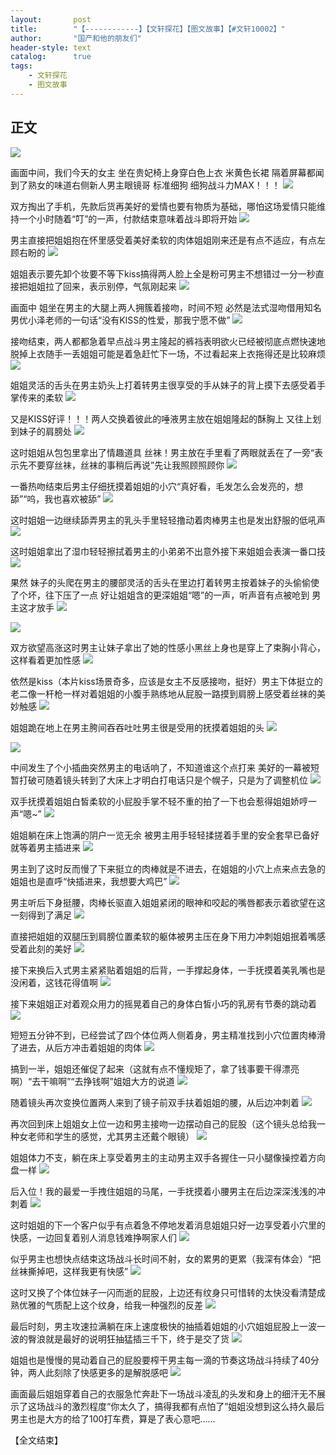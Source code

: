 ```yaml
---
layout:       post
title:        "【------------】【文轩探花】【图文故事】【#文轩10002】"
author:       "国产和他的朋友们"
header-style: text
catalog:      true
tags:
    - 文轩探花
    - 图文故事
---
```


## 正文

![](https://jt.mcq93.app/tupian/forum/202407/31/163114psrhtk8ltj88ly8x.gif)

画面中间，我们今天的女主 坐在贵妃椅上身穿白色上衣 米黄色长裙 隔着屏幕都闻到了熟女的味道右侧新人男主眼镜哥 标准细狗 细狗战斗力MAX！！！
![](https://jt.mcq93.app/tupian/forum/202407/31/163115lcj5hl3z6h55v6vl.gif)

双方掏出了手机，先款后货再美好的爱情也要有物质为基础，哪怕这场爱情只能维持一个小时随着“叮”的一声，付款结束意味着战斗即将开始
![](https://jt.mcq93.app/tupian/forum/202407/31/163118n3hteatlieg613a3.gif)

男主直接把姐姐抱在怀里感受着美好柔软的肉体姐姐刚来还是有点不适应，有点左顾右盼的
![](https://jt.mcq93.app/tupian/forum/202407/31/163122cvib1l7zlillfl7d.gif)

姐姐表示要先卸个妆要不等下kiss搞得两人脸上全是粉可男主不想错过一分一秒直接把姐姐拉了回来，表示别停，气氛刚起来
![](https://jt.mcq93.app/tupian/forum/202407/31/163124pcs2sbc2lschcx5k.gif)

画面中 姐坐在男主的大腿上两人拥簇着接吻，时间不短 必然是法式湿吻借用知名男优小泽老师的一句话“没有KISS的性爱，那我宁愿不做”
![](https://jt.mcq93.app/tupian/forum/202407/31/163128yk1ql88km1q1r771.gif)

接吻结束，两人都都急着早点战斗男主隆起的裤裆表明欲火已经被彻底点燃快速地脱掉上衣随手一丢姐姐可能是着急赶忙下一场，不过看起来上衣拖得还是比较麻烦
![](https://jt.mcq93.app/tupian/forum/202407/31/163131iovhmn99vh6hd323.gif)

姐姐灵活的舌头在男主奶头上打着转男主很享受的手从妹子的背上摸下去感受着手掌传来的柔软
![](https://jt.mcq93.app/tupian/forum/202407/31/163134bpp07opdq1xmdzdu.gif)

又是KISS好评！！！两人交换着彼此的唾液男主放在姐姐隆起的酥胸上 又往上划到妹子的肩膀处
![](https://jt.mcq93.app/tupian/forum/202407/31/163136o9n6n6hevse6velv.gif)

这时姐姐从包包里拿出了情趣道具 丝袜！男主放在手里看了两眼就丢在了一旁“表示先不要穿丝袜，丝袜的事稍后再说”先让我照顾照顾你
![](https://jt.mcq93.app/tupian/forum/202407/31/163139hp468ku8364nocl2.gif)

一番热吻结束后男主仔细抚摸着姐姐的小穴“真好看，毛发怎么会发亮的，想舔”“呜，我也喜欢被舔”
![](https://jt.mcq93.app/tupian/forum/202407/31/163140r5jji6kz26vlq344.gif)

这时姐姐一边继续舔弄男主的乳头手里轻轻撸动着肉棒男主也是发出舒服的低吼声
![](https://jt.mcq93.app/tupian/forum/202407/31/163142xob1cgozhokkm10r.gif)

这时姐姐拿出了湿巾轻轻擦拭着男主的小弟弟不出意外接下来姐姐会表演一番口技
![](https://jt.mcq93.app/tupian/forum/202407/31/163145ky8c4433yh4bqhe3.gif)

果然 妹子的头爬在男主的腰部灵活的舌头在里边打着转男主按着妹子的头偷偷使了个坏，往下压了一点 好让姐姐含的更深姐姐“嗯”的一声，听声音有点被呛到 男主这才放手
![](https://jt.mcq93.app/tupian/forum/202407/31/163147ll20421cp07tpzzx.gif)

![](https://jt.mcq93.app/tupian/forum/202407/31/163149i19cc9rf4bbf1f1a.gif)

双方欲望高涨这时男主让妹子拿出了她的性感小黑丝上身也是穿上了束胸小背心，这样看着更加性感
![](https://jt.mcq93.app/tupian/forum/202407/31/163152xyrqitt778ow5d7d.gif)

依然是kiss（本片kiss场景奇多，应该是女主不反感接吻，挺好）男主下体挺立的老二像一杆枪一样对着姐姐的小腹手熟练地从屁股一路摸到肩膀上感受着丝袜的美妙触感
![](https://jt.mcq93.app/tupian/forum/202407/31/163154vkn69489kg8l9zf6.gif)

姐姐跪在地上在男主胯间吞吞吐吐男主很是受用的抚摸着姐姐的头
![](https://jt.mcq93.app/tupian/forum/202407/31/163156snc22y82c91roi89.gif)

![](https://jt.mcq93.app/tupian/forum/202407/31/163200a0zko14u64s34k3i.gif)

中间发生了个小插曲突然男主的电话响了，不知道谁这个点打来 美好的一幕被短暂打破可随着镜头转到了大床上才明白打电话只是个幌子，只是为了调整机位
![](https://jt.mcq93.app/tupian/forum/202407/31/163202jw8ji98t8wzjxdjt.gif)

双手抚摸着姐姐白皙柔软的小屁股手掌不轻不重的拍了一下也会惹得姐姐娇哼一声“嗯~”
![](https://jt.mcq93.app/tupian/forum/202407/31/163204y7yhnk7kjcd7fl78.gif)

姐姐躺在床上饱满的阴户一览无余 被男主用手轻轻揉搓着手里的安全套早已备好 就等着男主插进来
![](https://jt.mcq93.app/tupian/forum/202407/31/163206aasjyai21bb4ym4x.gif)

男主到了这时反而慢了下来挺立的肉棒就是不进去，在姐姐的小穴上点来点去急的姐姐也是直呼“快插进来，我想要大鸡巴”
![](https://jt.mcq93.app/tupian/forum/202407/31/163209b6626chffk5fbw5p.gif)

男主听后下身挺腰，肉棒长驱直入姐姐紧闭的眼神和咬起的嘴唇都表示着欲望在这一刻得到了满足
![](https://jt.mcq93.app/tupian/forum/202407/31/163212aaa5a86sakma48i5.gif)

直接把姐姐的双腿压到肩膀位置柔软的躯体被男主压在身下用力冲刺姐姐抿着嘴感受着此刻的美好
![](https://jt.mcq93.app/tupian/forum/202407/31/163214edlaohyqzyaqd6oc.gif)

接下来换后入式男主紧紧贴着姐姐的后背，一手撑起身体，一手抚摸着美乳嘴也是没闲着，这钱花得值啊
![](https://jt.mcq93.app/tupian/forum/202407/31/163216y9bntscbnbocgnmc.gif)

接下来姐姐正对着观众用力的摇晃着自己的身体白皙小巧的乳房有节奏的跳动着
![](https://jt.mcq93.app/tupian/forum/202407/31/163220d5oocf1kwzozokof.gif)

短短五分钟不到，已经尝试了四个体位两人侧着身，男主精准找到小穴位置肉棒滑了进去，从后方冲击着姐姐的肉体
![](https://jt.mcq93.app/tupian/forum/202407/31/163223gkfq1oioo8ivqoxv.gif)

搞到一半，姐姐还催促了起来（这就有点不懂规矩了，拿了钱事要干得漂亮啊）“去干嘛啊”“去挣钱啊”姐姐大方的说道
![](https://jt.mcq93.app/tupian/forum/202407/31/163224teqqi74mez5qw3z5.gif)

随着镜头再次变换位置两人来到了镜子前双手扶着姐姐的腰，从后边冲刺着
![](https://jt.mcq93.app/tupian/forum/202407/31/163227y55s91yb91sy95y9.gif)

再次回到床上姐姐女上位一边和男主接吻一边摆动自己的屁股（这个镜头总给我一种女老师和学生的感觉，尤其男主还戴个眼镜）
![](https://jt.mcq93.app/tupian/forum/202407/31/163229rrz2cnm2yx4cmmmy.gif)

姐姐体力不支，躺在床上享受着男主的主动男主双手各握住一只小腿像操控着方向盘一样
![](https://jt.mcq93.app/tupian/forum/202407/31/163231i8sqnt99ooz9bko0.gif)

后入位！我的最爱一手拽住姐姐的马尾，一手抚摸着小腰男主在后边深深浅浅的冲刺着
![](https://jt.mcq93.app/tupian/forum/202407/31/163233p3z1r91rfu79b9dz.gif)

这时姐姐的下一个客户似乎有点着急不停地发着消息姐姐只好一边享受着小穴里的快感，一边回复着别人消息钱难挣啊家人们
![](https://jt.mcq93.app/tupian/forum/202407/31/163235ayehdae1eaaye41p.gif)

似乎男主也想快点结束这场战斗长时间不射，女的累男的更累（我深有体会）“把丝袜撕掉吧，这样我更有快感”
![](https://jt.mcq93.app/tupian/forum/202407/31/163239rfgbxxhakasgmlks.gif)

这时又换了个体位妹子一闪而逝的屁股，上边还有纹身只可惜转的太快没看清楚成熟优雅的气质配上这个纹身，给我一种强烈的反差
![](https://jt.mcq93.app/tupian/forum/202407/31/163242kmo5wrh115xq5ahc.gif)

最后时刻，男主攻速拉满躺在床上速度极快的抽插着姐姐的小穴姐姐屁股上一波一波的臀浪就是最好的说明狂抽猛插三千下，终于是交了货
![](https://jt.mcq93.app/tupian/forum/202407/31/163245jcxsxojcswu11jjj.gif)

姐姐也是慢慢的晃动着自己的屁股要榨干男主每一滴的节奏这场战斗持续了40分钟，两人此刻除了快感更多的是解脱感吧
![](https://jt.mcq93.app/tupian/forum/202407/31/163247gg32otaoqg1qwg97.gif)

画面最后姐姐穿着自己的衣服急忙奔赴下一场战斗凌乱的头发和身上的细汗无不展示了这场战斗的激烈程度“你太久了，搞得我都有点怕了”姐姐没想到这么持久最后男主也是大方的给了100打车费，算是了表心意吧......

【全文结束】